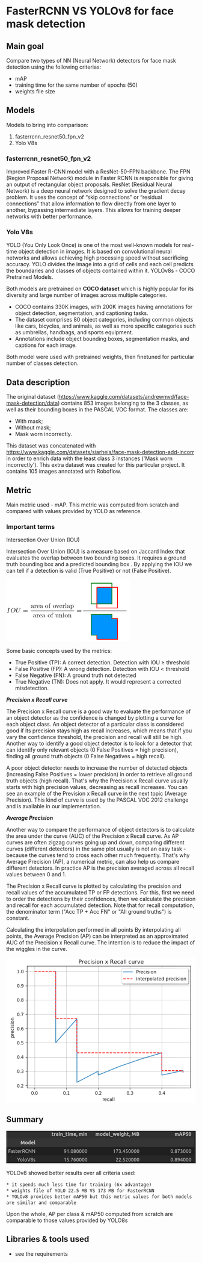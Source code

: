 # FasterRCNN VS YOLOv8 for face mask detection

## Main goal
Compare two types of NN (Neural Network) detectors for face mask detection using the following criterias:
* mAP
* training time for the same number of epochs (50)
* weights file size

## Models
Models to bring into comparison:
1) fasterrcnn_resnet50_fpn_v2
2) Yolo V8s

### fasterrcnn_resnet50_fpn_v2
Improved Faster R-CNN model with a ResNet-50-FPN backbone. The FPN (Region Proposal Network) module in Faster RCNN is responsible for giving an output of rectangular object proposals. ResNet (Residual Neural Network) is a deep neural network designed to solve the gradient decay problem. It uses the concept of “skip connections” or “residual connections” that allow information to flow directly from one layer to another, bypassing intermediate layers. This allows for training deeper networks with better performance.

### Yolo V8s
YOLO (You Only Look Once) is one of the most well-known models for real-time object detection in images. It is based on convolutional neural networks and allows achieving high processing speed without sacrificing accuracy. YOLO divides the image into a grid of cells and each cell predicts the boundaries and classes of objects contained within it. YOLOv8s - COCO Pretrained Models.

Both models are pretrained on <strong>COCO dataset</strong> which is highly popular for its diversity and large number of images across multiple categories.
* COCO contains 330K images, with 200K images having annotations for object detection, segmentation, and captioning tasks.
* The dataset comprises 80 object categories, including common objects like cars, bicycles, and animals, as well as more specific categories such as umbrellas, handbags, and sports equipment.
* Annotations include object bounding boxes, segmentation masks, and captions for each image.

Both model were used with pretrained weights, then finetuned for particular number of classes detection.


## Data description
The original dataset (https://www.kaggle.com/datasets/andrewmvd/face-mask-detection/data) contains 853 images belonging to the 3 classes, as well as their bounding boxes in the PASCAL VOC format. The classes are:

* With mask;
* Without mask;
* Mask worn incorrectly.

This dataset was concatenated with https://www.kaggle.com/datasets/siarheis/face-mask-detection-add-incorr in order to enrich data with the least class 3 instances ('Mask worn incorrectly'). This extra dataset was created for this particular project. It contains 105 images annotated with Roboflow.


## Metric

Main metric used - mAP.
This metric was computed from scratch and compared with values provided by YOLO as reference.

### Important terms

Intersection Over Union (IOU)

Intersection Over Union (IOU) is a measure based on Jaccard Index that evaluates the overlap between two bounding boxes. It requires a ground truth bounding box and a predicted bounding box . By applying the IOU we can tell if a detection is valid (True Positive) or not (False Positive).

<img src='imgs/1.png'>

Some basic concepts used by the metrics:
* True Positive (TP): A correct detection. Detection with IOU ≥ threshold
* False Positive (FP): A wrong detection. Detection with IOU < threshold
* False Negative (FN): A ground truth not detected
* True Negative (TN): Does not apply. It would represent a corrected misdetection. 

***Precision x Recall curve***

The Precision x Recall curve is a good way to evaluate the performance of an object detector as the confidence is changed by plotting a curve for each object class. An object detector of a particular class is considered good if its precision stays high as recall increases, which means that if you vary the confidence threshold, the precision and recall will still be high. Another way to identify a good object detector is to look for a detector that can identify only relevant objects (0 False Positives = high precision), finding all ground truth objects (0 False Negatives = high recall).

A poor object detector needs to increase the number of detected objects (increasing False Positives = lower precision) in order to retrieve all ground truth objects (high recall). That's why the Precision x Recall curve usually starts with high precision values, decreasing as recall increases. You can see an example of the Prevision x Recall curve in the next topic (Average Precision). This kind of curve is used by the PASCAL VOC 2012 challenge and is available in our implementation.

***Average Precision***

Another way to compare the performance of object detectors is to calculate the area under the curve (AUC) of the Precision x Recall curve. As AP curves are often zigzag curves going up and down, comparing different curves (different detectors) in the same plot usually is not an easy task - because the curves tend to cross each other much frequently. That's why Average Precision (AP), a numerical metric, can also help us compare different detectors. In practice AP is the precision averaged across all recall values between 0 and 1.

The Precision x Recall curve is plotted by calculating the precision and recall values of the accumulated TP or FP detections. For this, first we need to order the detections by their confidences, then we calculate the precision and recall for each accumulated detection. Note that for recall computation, the denominator term ("Acc TP + Acc FN" or "All ground truths") is constant.

Calculating the interpolation performed in all points
By interpolating all points, the Average Precision (AP) can be interpreted as an approximated AUC of the Precision x Recall curve. The intention is to reduce the impact of the wiggles in the curve.

<img src='imgs/2.png'>

## Summary

<img src='imgs/3.png'>

YOLOv8 showed better results over all criteria used:

    * it spends much less time for training (6x advantage)
    * weights file of YOLO 22.5 MB VS 173 MB for FasterRCNN
    * YOLOv8 provides better mAP50 but this metric values for both models are similar and comparable

Upon the whole, AP per class & mAP50 computed from scratch are comparable to those values provided by YOLO8s   


## Libraries & tools used
* see the requirements
